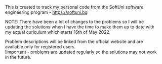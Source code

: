 This is created to track my personal code from the SoftUni software engineering program - https://softuni.bg 

NOTE: There have been a lot of changes to the problems so I will be updating the solutions when I have the time to make them up to date with my actual curiculum which starts 16th of May 2022.

Problem descriptions will be linked from the official website and are available only for registered users.  
!important - problems are updated regularly so the solutions may not work in the future.
